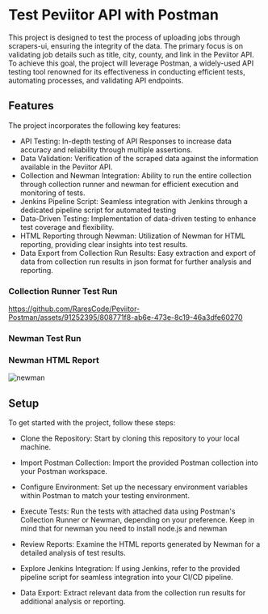
# Test Peviitor API with Postman

This project is designed to test the process of uploading jobs through scrapers-ui, ensuring the integrity of the data. The primary focus is on validating job details such as title, city, county, and link in the Peviitor API. 
To achieve this goal, the project will leverage Postman, a widely-used API testing tool renowned for its effectiveness in conducting efficient tests, automating processes, and validating API endpoints.

## Features

The project incorporates the following key features:


- API Testing: In-depth testing of API Responses to increase data accuracy and reliability through multiple assertions.
- Data Validation: Verification of the scraped data against the information available in the Peviitor API.
- Collection and Newman Integration: Ability to run the entire collection through collection runner and newman for efficient execution and monitoring of tests.
- Jenkins Pipeline Script: Seamless integration with Jenkins through a dedicated pipeline script for automated testing
- Data-Driven Testing: Implementation of data-driven testing to enhance test coverage and flexibility.
- HTML Reporting through Newman: Utilization of Newman for HTML reporting, providing clear insights into test results.
- Data Export from Collection Run Results: Easy extraction and export of data from collection run results in json format for further analysis and reporting.

### Collection Runner Test Run


https://github.com/RaresCode/Peviitor-Postman/assets/91252395/808771f8-ab6e-473e-8c19-46a3dfe60270


  
### Newman Test Run

### Newman HTML Report 

![newman](https://github.com/RaresCode/Peviitor-Postman/assets/91252395/8e9ff728-9409-40d7-bbc7-9874b4c9dd3d)


## Setup

To get started with the project, follow these steps:

- Clone the Repository: Start by cloning this repository to your local machine.

- Import Postman Collection: Import the provided Postman collection into your Postman workspace.

- Configure Environment: Set up the necessary environment variables within Postman to match your testing environment.

- Execute Tests: Run the tests with attached data using Postman's Collection Runner or Newman, depending on your preference. Keep in mind that for newman you need to install node.js and newman

- Review Reports: Examine the HTML reports generated by Newman for a detailed analysis of test results.

- Explore Jenkins Integration: If using Jenkins, refer to the provided pipeline script for seamless integration into your CI/CD pipeline.

- Data Export: Extract relevant data from the collection run results for additional analysis or reporting.
